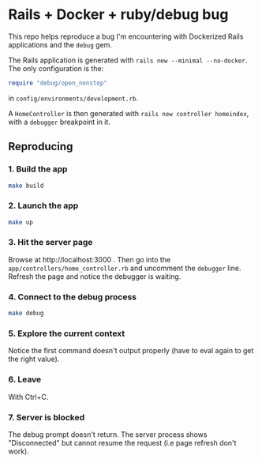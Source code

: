 # Rails + Docker + ruby/debug bug

This repo helps reproduce a bug I'm encountering with Dockerized Rails
applications and the `debug` gem.

The Rails application is generated with `rails new --minimal
--no-docker`. The only configuration is the:

```ruby
require "debug/open_nonstop"
```

in `config/environments/development.rb`.

A `HomeController` is then generated with `rails new controller homeindex`,
with a `debugger` breakpoint in it.

## Reproducing

### 1. Build the app

```sh
make build
```

### 2. Launch the app

```sh
make up
```


### 3. Hit the server page

Browse at http://localhost:3000 . Then go into the
`app/controllers/home_controller.rb` and uncomment the `debugger`
line. Refresh the page and notice the debugger is waiting.

### 4. Connect to the debug process

```sh
make debug
```

### 5. Explore the current context

Notice the first command doesn't output properly (have to eval again
to get the right value).

### 6. Leave


With Ctrl+C.


### 7. Server is blocked

The debug prompt doesn't return. The server process shows
"Disconnected" but cannot resume the request (i.e page refresh don't
work).
